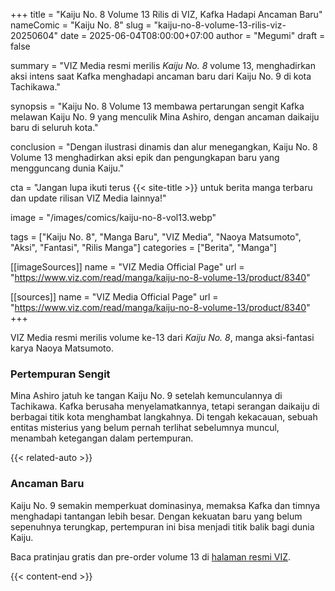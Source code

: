 +++
title = "Kaiju No. 8 Volume 13 Rilis di VIZ, Kafka Hadapi Ancaman Baru"
nameComic = "Kaiju No. 8"
slug = "kaiju-no-8-volume-13-rilis-viz-20250604"
date = 2025-06-04T08:00:00+07:00
author = "Megumi"
draft = false

summary = "VIZ Media resmi merilis *Kaiju No. 8* volume 13, menghadirkan aksi intens saat Kafka menghadapi ancaman baru dari Kaiju No. 9 di kota Tachikawa."

synopsis = "Kaiju No. 8 Volume 13 membawa pertarungan sengit Kafka melawan Kaiju No. 9 yang menculik Mina Ashiro, dengan ancaman daikaiju baru di seluruh kota."

conclusion = "Dengan ilustrasi dinamis dan alur menegangkan, Kaiju No. 8 Volume 13 menghadirkan aksi epik dan pengungkapan baru yang mengguncang dunia Kaiju."

cta = "Jangan lupa ikuti terus {{< site-title >}} untuk berita manga terbaru dan update rilisan VIZ Media lainnya!"

image = "/images/comics/kaiju-no-8-vol13.webp"

tags = ["Kaiju No. 8", "Manga Baru", "VIZ Media", "Naoya Matsumoto", "Aksi", "Fantasi", "Rilis Manga"]
categories = ["Berita", "Manga"]

[[imageSources]]
name = "VIZ Media Official Page"
url = "https://www.viz.com/read/manga/kaiju-no-8-volume-13/product/8340"

[[sources]]
name = "VIZ Media Official Page"
url = "https://www.viz.com/read/manga/kaiju-no-8-volume-13/product/8340"
+++


VIZ Media resmi merilis volume ke-13 dari *Kaiju No. 8*, manga aksi-fantasi karya Naoya Matsumoto.

### Pertempuran Sengit
Mina Ashiro jatuh ke tangan Kaiju No. 9 setelah kemunculannya di Tachikawa. Kafka berusaha menyelamatkannya, tetapi serangan daikaiju di berbagai titik kota menghambat langkahnya. Di tengah kekacauan, sebuah entitas misterius yang belum pernah terlihat sebelumnya muncul, menambah ketegangan dalam pertempuran.

{{< related-auto >}}

### Ancaman Baru
Kaiju No. 9 semakin memperkuat dominasinya, memaksa Kafka dan timnya menghadapi tantangan lebih besar. Dengan kekuatan baru yang belum sepenuhnya terungkap, pertempuran ini bisa menjadi titik balik bagi dunia Kaiju.

Baca pratinjau gratis dan pre-order volume 13 di [halaman resmi VIZ](https://www.viz.com/read/manga/kaiju-no-8-volume-13/product/8340).

{{< content-end >}}
